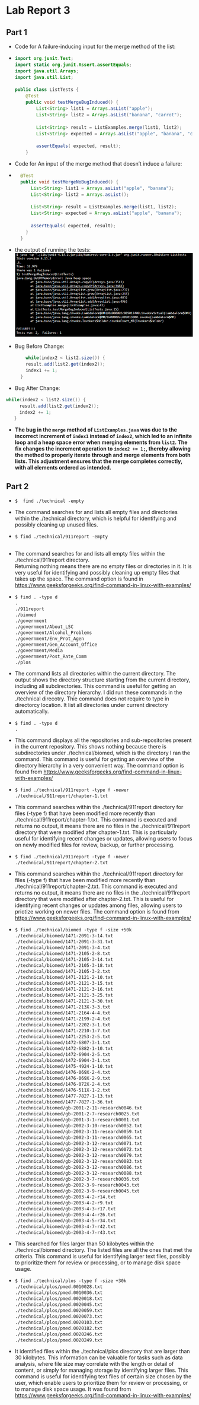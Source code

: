 # Lab Report 3
## Part 1
- Code for A failure-inducing input for the merge method of the list:
- ``` java
  import org.junit.Test;
  import static org.junit.Assert.assertEquals;
  import java.util.Arrays;
  import java.util.List;

  public class ListTests {
      @Test
      public void testMergeBugInduced() {
          List<String> list1 = Arrays.asList("apple");
          List<String> list2 = Arrays.asList("banana", "carrot");

          List<String> result = ListExamples.merge(list1, list2);
          List<String> expected = Arrays.asList("apple", "banana", "carrot");

          assertEquals( expected, result);
      }

  ```
- Code for An input of the merge method that doesn’t induce a failure:
- ``` java
    @Test
    public void testMergeNoBugInduced() {
        List<String> list1 = Arrays.asList("apple", "banana");
        List<String> list2 = Arrays.asList();

        List<String> result = ListExamples.merge(list1, list2);
        List<String> expected = Arrays.asList("apple", "banana");

        assertEquals( expected, result);
      }
    }
  ```

-  the output of running the tests: ![Image](output.jpg)
- Bug Before Change:
  ```java
      while(index2 < list2.size()) {
      result.add(list2.get(index2));
      index1 += 1;
    }
  ```
- Bug After Change:  
 ```java
 while(index2 < list2.size()) {
      result.add(list2.get(index2));
      index2 += 1;
    }
 ```
- **The bug in the `merge` method of `ListExamples.java` was due to the incorrect increment of `index1` instead of `index2`,
  which led to an infinite loop and a heap space error when merging elements from `list2`. The fix changes the increment operation to `index2 += 1;`,
  thereby allowing the method to properly iterate through and merge elements from both lists. This adjustment ensures that the merge completes correctly, with all elements ordered as intended.**

## Part 2
- ```
  $  find ./technical -empty

  ```
- The command searches for and lists all empty files and directories within the ./technical directory, which is helpful for identifying and possibly cleaning up unused files.

- ```
  $ find ./technical/911report -empty
 
  ```
- The command searches for and lists all empty files within the ./technical/911report directory.   
Returning nothing means there are no empty files or directories in it. It is very useful for identifying and possibly cleaning up empty files that takes up the space.
The command option is found in https://www.geeksforgeeks.org/find-command-in-linux-with-examples/

- ```
  $ find . -type d
  .
  ./911report
  ./biomed
  ./government
  ./government/About_LSC
  ./government/Alcohol_Problems
  ./government/Env_Prot_Agen
  ./government/Gen_Account_Office
  ./government/Media
  ./government/Post_Rate_Comm
  ./plos
  ```
- The command lists all directories within the current directory. The output shows the directory structure starting from the current directory, including all subdirectories. This command is useful for getting an overview of the directory hierarchy. I did run these commands in the ./technical direcotry. Thie command does not require to type in directorcy location. It list all directories under current directory automatically. 

- ```
  $ find . -type d
  .
  ```
- This command displays all the repositories and sub-repositories present in the current repository.  This shows nothing because there is subdirectories under ./technical/biomed, which is the directory I ran the command. This command is useful for getting an overview of the directory hierarchy in a very convenient way.
The command option is found from https://www.geeksforgeeks.org/find-command-in-linux-with-examples/ 

- ```
  $ find ./technical/911report -type f -newer ./technical/911report/chapter-1.txt

  ```
- This command searches within the ./technical/911report directory for files (-type f) that have been modified more recently than ./technical/911report/chapter-1.txt.
  This command is executed and returns no output, it means there are no files in the ./technical/911report directory that were modified after chapter-1.txt.
  This is particularly useful for identifying recent changes or updates, allowing users to focus on newly modified files for review, backup, or further processing.
-  ```
   $ find ./technical/911report -type f -newer ./technical/911report/chapter-2.txt

   ```
- This command searches within the ./technical/911report directory for files (-type f) that have been modified more recently than ./technical/911report/chapter-2.txt.
  This command is executed and returns no output, it means there are no files in the ./technical/911report directory that were modified after chapter-2.txt. This is useful for 
  identifying recent changes or updates among files, allowing users to priotize working on newer files.
  The command option is found from https://www.geeksforgeeks.org/find-command-in-linux-with-examples/
- ```
  $ find ./technical/biomed -type f -size +50k
  ./technical/biomed/1471-2091-3-14.txt
  ./technical/biomed/1471-2091-3-31.txt
  ./technical/biomed/1471-2091-3-4.txt
  ./technical/biomed/1471-2105-2-8.txt
  ./technical/biomed/1471-2105-3-14.txt
  ./technical/biomed/1471-2105-3-18.txt
  ./technical/biomed/1471-2105-3-2.txt
  ./technical/biomed/1471-2121-2-10.txt
  ./technical/biomed/1471-2121-3-15.txt
  ./technical/biomed/1471-2121-3-16.txt
  ./technical/biomed/1471-2121-3-25.txt
  ./technical/biomed/1471-2121-3-30.txt
  ./technical/biomed/1471-213X-3-3.txt
  ./technical/biomed/1471-2164-4-4.txt
  ./technical/biomed/1471-2199-2-4.txt
  ./technical/biomed/1471-2202-3-1.txt
  ./technical/biomed/1471-2210-1-7.txt
  ./technical/biomed/1471-2253-2-5.txt
  ./technical/biomed/1472-6807-3-1.txt
  ./technical/biomed/1472-6882-1-10.txt
  ./technical/biomed/1472-6904-2-5.txt
  ./technical/biomed/1472-6904-3-1.txt
  ./technical/biomed/1475-4924-1-10.txt
  ./technical/biomed/1476-069X-2-4.txt
  ./technical/biomed/1476-069X-2-9.txt
  ./technical/biomed/1476-072X-2-4.txt
  ./technical/biomed/1476-511X-1-2.txt
  ./technical/biomed/1477-7827-1-13.txt
  ./technical/biomed/1477-7827-1-36.txt
  ./technical/biomed/gb-2001-2-11-research0046.txt
  ./technical/biomed/gb-2001-2-7-research0025.txt
  ./technical/biomed/gb-2001-3-1-research0001.txt
  ./technical/biomed/gb-2002-3-10-research0052.txt
  ./technical/biomed/gb-2002-3-11-research0059.txt
  ./technical/biomed/gb-2002-3-11-research0065.txt
  ./technical/biomed/gb-2002-3-12-research0071.txt
  ./technical/biomed/gb-2002-3-12-research0072.txt
  ./technical/biomed/gb-2002-3-12-research0079.txt
  ./technical/biomed/gb-2002-3-12-research0083.txt
  ./technical/biomed/gb-2002-3-12-research0086.txt
  ./technical/biomed/gb-2002-3-12-research0088.txt
  ./technical/biomed/gb-2002-3-7-research0036.txt
  ./technical/biomed/gb-2002-3-9-research0043.txt
  ./technical/biomed/gb-2002-3-9-research0045.txt
  ./technical/biomed/gb-2003-4-2-r14.txt
  ./technical/biomed/gb-2003-4-2-r9.txt
  ./technical/biomed/gb-2003-4-3-r17.txt
  ./technical/biomed/gb-2003-4-4-r26.txt
  ./technical/biomed/gb-2003-4-5-r34.txt
  ./technical/biomed/gb-2003-4-7-r42.txt
  ./technical/biomed/gb-2003-4-7-r43.txt
  ```
- This searched for files larger than 50 kilobytes within the ./technical/biomed directory. The listed files are all the ones that met the criteria. This command is useful for identifying larger text files, possibly to prioritize them for review or processing, or to manage disk space usage.
- ```
  $ find ./technical/plos -type f -size +30k
  ./technical/plos/pmed.0010028.txt
  ./technical/plos/pmed.0010036.txt
  ./technical/plos/pmed.0020018.txt
  ./technical/plos/pmed.0020045.txt
  ./technical/plos/pmed.0020059.txt
  ./technical/plos/pmed.0020073.txt
  ./technical/plos/pmed.0020103.txt
  ./technical/plos/pmed.0020182.txt
  ./technical/plos/pmed.0020246.txt
  ./technical/plos/pmed.0020249.txt
  ```
- It identified files within the ./technical/plos directory that are larger than 30 kilobytes. This information can be valuable for tasks such as data analysis, where file size may correlate with the length or detail of content, or simply for managing storage by identifying larger files. This command is useful for identifying text files of certain size chosen by the user, which enable users to prioritize them for review or processing, or to manage disk space usage.
  It was found from https://www.geeksforgeeks.org/find-command-in-linux-with-examples/
